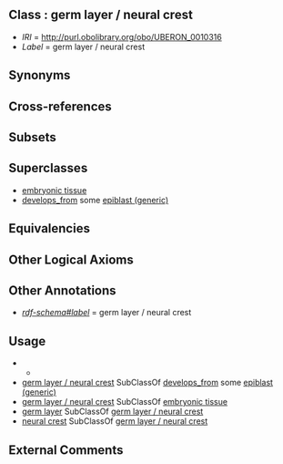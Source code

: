 
## Class : germ layer / neural crest

 * *IRI* = http://purl.obolibrary.org/obo/UBERON_0010316
 * *Label* = germ layer / neural crest

## Synonyms


## Cross-references


## Subsets


## Superclasses

 * [embryonic tissue](../../UBERON/91/UBERON_0005291.md)
 * [develops_from](../../RO/02/RO_0002202.md) some [epiblast (generic)](../../UBERON/32/UBERON_0002532.md)

## Equivalencies


## Other Logical Axioms


## Other Annotations

 * *[rdf-schema#label](../../el/rdf-schema#label.md)* = germ layer / neural crest

## Usage

 * -
 * [germ layer / neural crest](../../UBERON/16/UBERON_0010316.md) SubClassOf [develops_from](../../RO/02/RO_0002202.md) some [epiblast (generic)](../../UBERON/32/UBERON_0002532.md)
 * [germ layer / neural crest](../../UBERON/16/UBERON_0010316.md) SubClassOf [embryonic tissue](../../UBERON/91/UBERON_0005291.md)
 * [germ layer](../../UBERON/23/UBERON_0000923.md) SubClassOf [germ layer / neural crest](../../UBERON/16/UBERON_0010316.md)
 * [neural crest](../../UBERON/42/UBERON_0002342.md) SubClassOf [germ layer / neural crest](../../UBERON/16/UBERON_0010316.md)

## External Comments

